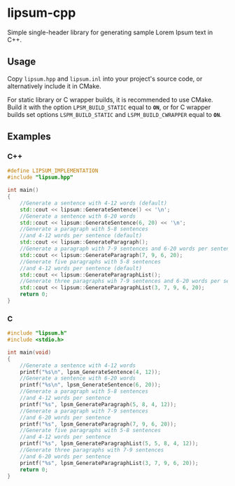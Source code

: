 # lipsum-cpp

Simple single-header library for generating sample Lorem Ipsum text in C++.

## Usage

Copy `lipsum.hpp` and `lipsum.inl` into your project's source code, or alternatively include it in CMake.

For static library or C wrapper builds, it is recommended to use CMake. Build it with the option `LPSM_BUILD_STATIC` equal to **`ON`**, or for C wrapper builds set options `LSPM_BUILD_STATIC` and `LSPM_BUILD_CWRAPPER` equal to **`ON`**.

## Examples

### C++

```cpp
#define LIPSUM_IMPLEMENTATION
#include "lipsum.hpp"

int main()
{
    //Generate a sentence with 4-12 words (default)
    std::cout << lipsum::GenerateSentence() << '\n';
    //Generate a sentence with 6-20 words
    std::cout << lipsum::GenerateSentence(6, 20) << '\n';
    //Generate a paragraph with 5-8 sentences 
    //and 4-12 words per sentence (default)
    std::cout << lipsum::GenerateParagraph();
    //Generate a paragraph with 7-9 sentences and 6-20 words per sentence
    std::cout << lipsum::GenerateParagraph(7, 9, 6, 20);
    //Generate five paragraphs with 5-8 sentences
    //and 4-12 words per sentence (default)
    std::cout << lipsum::GenerateParagraphList();
    //Generate three paragraphs wih 7-9 sentences and 6-20 words per sentence
    std::cout << lipsum::GenerateParagraphList(3, 7, 9, 6, 20);
    return 0;
}

```

### C

```c
#include "lipsum.h"
#include <stdio.h>

int main(void)
{
    //Generate a sentence with 4-12 words
    printf("%s\n", lpsm_GenerateSentence(4, 12));
    //Generate a sentence with 6-20 words
    printf("%s\n", lpsm_GenerateSentence(6, 20));
    //Generate a paragraph with 5-8 sentences
    //and 4-12 words per sentence
    printf("%s", lpsm_GenerateParagraph(5, 8, 4, 12));
    //Generate a paragraph with 7-9 sentences
    //and 6-20 words per sentence
    printf("%s", lpsm_GenerateParagraph(7, 9, 6, 20));
    //Generate five paragraphs with 5-8 sentences
    //and 4-12 words per sentence
    printf("%s", lpsm_GenerateParagraphList(5, 5, 8, 4, 12));
    //Generate three paragraphs with 7-9 sentences
    //and 6-20 words per sentence
    printf("%s", lpsm_GenerateParagraphList(3, 7, 9, 6, 20));
    return 0;
}
```

